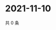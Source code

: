 # 2021-11-10

共 0 条

<!-- BEGIN WEIBO -->
<!-- 最后更新时间 Wed Nov 10 2021 04:00:48 GMT+0800 (China Standard Time) -->

<!-- END WEIBO -->

